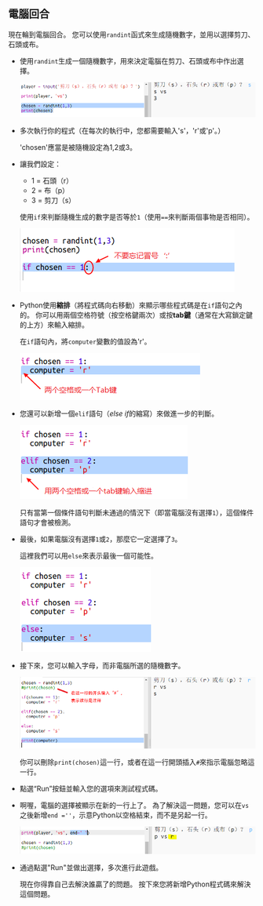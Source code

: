 ## 電腦回合

現在輪到電腦回合。 您可以使用`randint`函式來生成隨機數字，並用以選擇剪刀、石頭或布。

+ 使用`randint`生成一個隨機數字，用來決定電腦在剪刀、石頭或布中作出選擇。
    
    ![截圖](images/rps-randint.png)

+ 多次執行你的程式（在每次的執行中，您都需要輸入's'，'r'或'p'。）
    
    'chosen'應當是被隨機設定為1,2或3。

+ 讓我們設定：
    
    + 1 = 石頭（r）
    + 2 = 布（p）
    + 3 = 剪刀（s）
    
    使用`if`來判斷隨機生成的數字是否等於`1`（使用`==`來判斷兩個事物是否相同）。
    
    ![截圖](images/rps-if-1.png)

+ Python使用**縮排**（將程式碼向右移動）來顯示哪些程式碼是在`if`語句之內的。 你可以用兩個空格符號（按空格鍵兩次）或按**tab鍵**（通常在大寫鎖定鍵的上方）來輸入縮排。
    
    在`if`語句內，將`computer`變數的值設為'r'。
    
    ![截圖](images/rps-indent.png)

+ 您還可以新增一個`elif`語句（*else if*的縮寫）來做進一步的判斷。
    
    ![截圖](images/rps-elif-2.png)
    
    只有當第一個條件語句判斷未通過的情況下（即當電腦沒有選擇`1`），這個條件語句才會被檢測。

+ 最後，如果電腦沒有選擇`1`或`2`，那麼它一定選擇了`3`。
    
    這裡我們可以用`else`來表示最後一個可能性。
    
    ![截圖](images/rps-else-3.png)

+ 接下來，您可以輸入字母，而非電腦所選的隨機數字。
    
    ![截圖](images/rps-print-computer.png)
    
    你可以刪除`print(chosen)`這一行，或者在這一行開頭插入`#`來指示電腦忽略這一行。

+ 點選“Run”按鈕並輸入您的選項來測試程式碼。

+ 啊喔，電腦的選擇被顯示在新的一行上了。 為了解決這一問題，您可以在`vs`之後新增`end =''`，示意Python以空格結束，而不是另起一行。
    
    ![截圖](images/rps-same-line.png)

+ 通過點選"Run"並做出選擇，多次進行此遊戲。
    
    現在你得靠自己去解決誰贏了的問題。 按下來您將新增Python程式碼來解決這個問題。